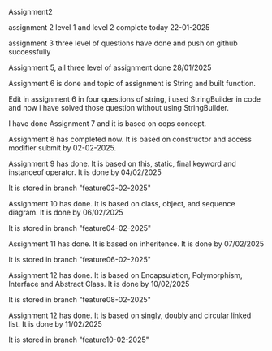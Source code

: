 Assignment2

assignment 2 level 1 and level 2 complete today 22-01-2025

assignment 3 three level of questions have done and push on github successfully

Assignment 5, all three level of assignment done 28/01/2025

Assignment 6 is done and topic of assignment is String and built function.

Edit in assignment 6 in four questions of string, i used StringBuilder in code and now i have solved those question without using StringBuilder.

I have done Assignment 7 and it is based on oops concept.

Assignment 8 has completed now. It is based on constructor and access modifier submit by 02-02-2025.

Assignment 9 has done. It is based on this, static, final keyword and instanceof operator. It is done by 04/02/2025

It is stored in branch "feature03-02-2025"

Assignment 10 has done. It is based on class, object, and sequence diagram. It is done by 06/02/2025

It is stored in branch "feature04-02-2025"

Assignment 11 has done. It is based on inheritence. It is done by 07/02/2025

It is stored in branch "feature06-02-2025"


Assignment 12 has done. It is based on Encapsulation, Polymorphism, Interface and Abstract Class. It is done by 10/02/2025

It is stored in branch "feature08-02-2025"

Assignment 12 has done. It is based on singly, doubly and circular linked list. It is done by 11/02/2025

It is stored in branch "feature10-02-2025"